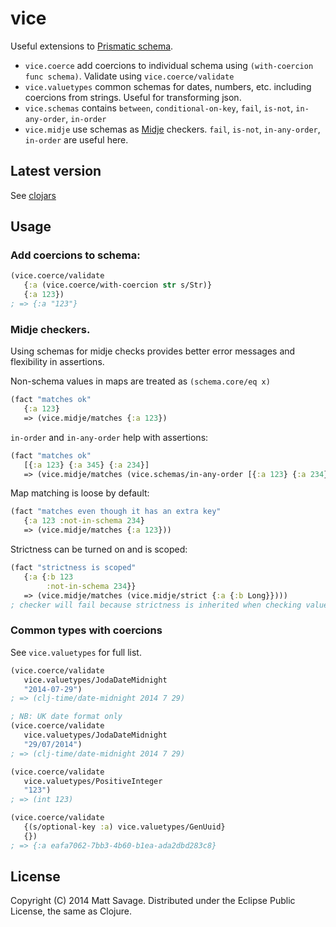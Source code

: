 # vice

Useful extensions to [Prismatic schema](https://github.com/Prismatic/schema).

 - `vice.coerce` add coercions to individual schema using `(with-coercion func schema)`. Validate using `vice.coerce/validate`
 - `vice.valuetypes` common schemas for dates, numbers, etc. including coercions from strings. Useful for transforming json.
 - `vice.schemas` contains `between`, `conditional-on-key`, `fail`, `is-not`, `in-any-order`, `in-order`
 - `vice.midje` use schemas as [Midje](https://github.com/marick/Midje) checkers. `fail`, `is-not`, `in-any-order`, `in-order` are useful here.

## Latest version

See [clojars](https://clojars.org/repo/savagematt/vice)

## Usage

### Add coercions to schema:

```clj
(vice.coerce/validate 
   {:a (vice.coerce/with-coercion str s/Str)}
   {:a 123})
; => {:a "123"}
```

### Midje checkers. 

Using schemas for midje checks provides better error messages and flexibility in assertions.

Non-schema values in maps are treated as `(schema.core/eq x)`

```clj
(fact "matches ok"
   {:a 123}
   => (vice.midje/matches {:a 123})
```

`in-order` and `in-any-order` help with assertions:

```clj
(fact "matches ok"
   [{:a 123} {:a 345} {:a 234}] 
   => (vice.midje/matches (vice.schemas/in-any-order [{:a 123} {:a 234}] :extras-ok true)))
```


Map matching is loose by default:

```clj
(fact "matches even though it has an extra key"
   {:a 123 :not-in-schema 234} 
   => (vice.midje/matches {:a 123}))

```

Strictness can be turned on and is scoped:

```clj
(fact "strictness is scoped"
   {:a {:b 123
        :not-in-schema 234}} 
   => (vice.midje/matches (vice.midje/strict {:a {:b Long}})))
; checker will fail because strictness is inherited when checking value of :a
```

### Common types with coercions

See `vice.valuetypes` for full list.

```clj
(vice.coerce/validate 
   vice.valuetypes/JodaDateMidnight
   "2014-07-29")
; => (clj-time/date-midnight 2014 7 29)

; NB: UK date format only
(vice.coerce/validate
   vice.valuetypes/JodaDateMidnight 
   "29/07/2014")
; => (clj-time/date-midnight 2014 7 29)

(vice.coerce/validate 
   vice.valuetypes/PositiveInteger
   "123")
; => (int 123)

(vice.coerce/validate 
   {(s/optional-key :a) vice.valuetypes/GenUuid}
   {})
; => {:a eafa7062-7bb3-4b60-b1ea-ada2dbd283c8}
```

## License

Copyright (C) 2014 Matt Savage. Distributed under the Eclipse Public License, the same as Clojure.
